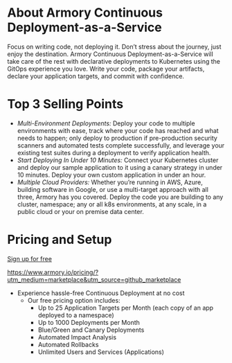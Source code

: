 # About Armory Continuous Deployment-as-a-Service
Focus on writing code, not deploying it. Don’t stress about the journey, just enjoy the destination. Armory Continuous Deployment-as-a-Service will take care of the rest with declarative deployments to Kubernetes using the GitOps experience you love. Write your code, package your artifacts, declare your application targets, and commit with confidence. 

# Top 3 Selling Points 

* *Multi-Environment Deployments:* Deploy your code to multiple environments with ease, track where your code has reached and what needs to happen; only deploy to production if pre-production security scanners and automated tests complete successfully, and leverage your existing test suites during a deployment to verify application health.
* *Start Deploying In Under 10 Minutes:* Connect your Kubernetes cluster and deploy our sample application to it using a canary strategy in under 10 minutes. Deploy your own custom application in under an hour.
* *Multiple Cloud Providers:* Whether you’re running in AWS, Azure, building software in Google, or use a multi-target approach with all three, Armory has you covered. Deploy the code you are building to any cluster, namespace; any or all k8s environments, at any scale, in a public cloud or your on premise data center.




# Pricing and Setup
[Sign up for free](https://www.armory.io/products/continuous-deployment-as-a-service/?utm_medium=marketplace&utm_source=github_marketplace)

https://www.armory.io/pricing/?utm_medium=marketplace&utm_source=github_marketplace
* Experience hassle-free Continuous Deployment at no cost
  * Our free pricing option includes: 
    * Up to 25 Application Targets per Month (each copy of an app deployed to a namespace)
    * Up to 1000 Deployments per Month
    * Blue/Green and Canary Deployments
    * Automated Impact Analysis
    * Automated Rollbacks
    * Unlimited Users and Services (Applications)
